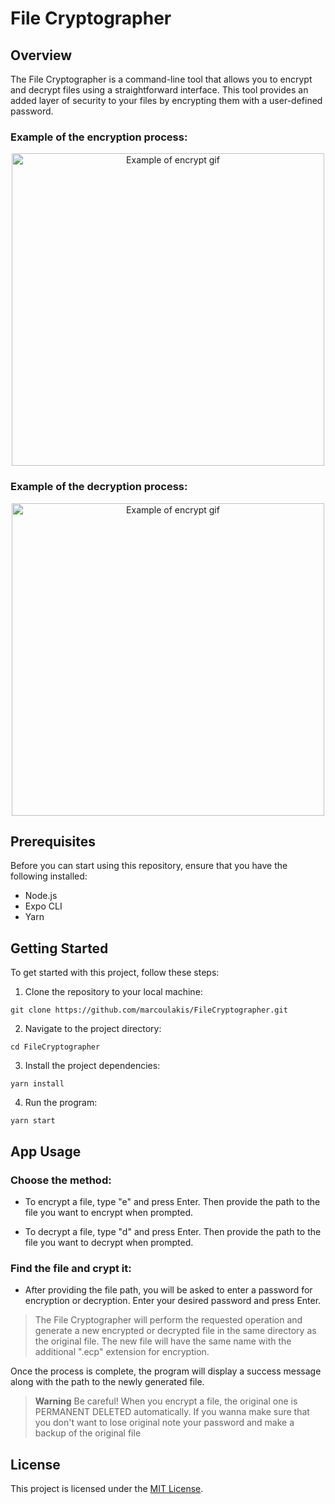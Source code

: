 # **File Cryptographer**

## Overview

The File Cryptographer is a command-line tool that allows you to encrypt and decrypt files using a straightforward interface. This tool provides an added layer of security to your files by encrypting them with a user-defined password.

### **Example of the encryption process:**
  <p align="center">
    <img src="https://raw.githubusercontent.com/marcoulakis/FileCryptographer/main/assets/encrypt.gif" alt="Example of encrypt gif" height="auto" width="500" align="center"/>
  </p>

### **Example of the decryption process:**

  <p align="center">
    <img src="https://raw.githubusercontent.com/marcoulakis/FileCryptographer/main/assets/decrypt.gif" alt="Example of encrypt gif" height="auto" width="500" align="center"/>
  </p>

## Prerequisites

Before you can start using this repository, ensure that you have the following installed:

- Node.js
- Expo CLI
- Yarn

## Getting Started

To get started with this project, follow these steps:

1. Clone the repository to your local machine:
```
git clone https://github.com/marcoulakis/FileCryptographer.git
```

2. Navigate to the project directory:
```
cd FileCryptographer
```

3. Install the project dependencies:
```
yarn install
```

4. Run the program:

```
yarn start
```

## App Usage

### Choose the method:

- To encrypt a file, type "e" and press Enter. Then provide the path to the file you want to encrypt when prompted.

- To decrypt a file, type "d" and press Enter. Then provide the path to the file you want to decrypt when prompted.

### Find the file and crypt it:

- After providing the file path, you will be asked to enter a password for encryption or decryption. Enter your desired password and press Enter.

> The File Cryptographer will perform the requested operation
> and generate a new encrypted or decrypted file in the same
> directory as the original file. The new file will have the
> same name with the additional ".ecp" extension for encryption.

Once the process is complete, the program will display a success message along with the path to the newly generated file.

> **Warning**
> Be careful! When you encrypt a file, the original one is PERMANENT DELETED
> automatically. If you wanna make sure that you don't want to lose original
> note your password and make a backup of the original file

## License

This project is licensed under the [MIT License](LICENSE).


